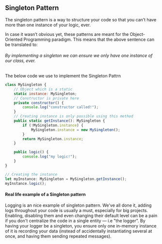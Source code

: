 ## Singleton Pattern

The singleton pattern is a way to structure your code so that you can’t have more than one instance of your logic, ever.

In case it wasn’t obvious yet, these patterns are meant for the Object-Oriented Programming paradigm. This means that the above sentence can be translated to:

###### By implementing a singleton we can ensure we only have one instance of our class, ever.

The below code we use to implement the Singleton Pattrn

```javascript
class MySingleton {
    // Object which is a static
    static instance: MySingleton;
    // Constructor is private here
    private constructor() {
        console.log("constructor called!");
    }
    // Creating instance is only possible using this method
    public static getInstance(): MySingleton {
        if (!MySingleton.instance) {
            MySingleton.instance = new MySingleton();
        }
        return MySingleton.instance;
    }

    public logic() {
        console.log("my logic!");
    }
}

// Creating the instance
let myInstance: MySingleton = MySingleton.getInstance();
myInstance.logic();
```


#### Real life example of a Singleton pattern
Logging is an nice example of singleton pattern. We've all done it, adding logs throughout your code is usually a must, especially for big projects. Enabling, disabling them and even changing their default level can be a pain if you don't centralize the code in a single entity — i.e "the logger". By having your logger be a singleton, you ensure only one in-memory instance of it is recording your data (instead of accidentally instantiating several at once, and having them sending repeated messages).